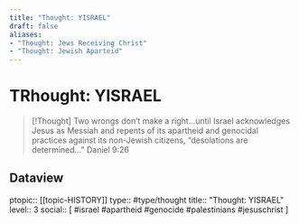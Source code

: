 ```yaml
---
title: "Thought: YISRAEL"
draft: false
aliases:
- "Thought: Jews Receiving Christ"
- "Thought: Jewish Aparteid"
---
```

# TRhought: YISRAEL
> [!Thought]
> Two wrongs don’t make a right…until Israel acknowledges Jesus as Messiah and repents of its apartheid and genocidal practices against its non-Jewish citizens, “desolations are determined…”
> Daniel 9:26

## Dataview
ptopic:: [[topic-HISTORY]]
type:: #type/thought
title:: "Thought: YISRAEL"
level:: 3
social:: [ #israel #apartheid #genocide #palestinians #jesuschrist ]
